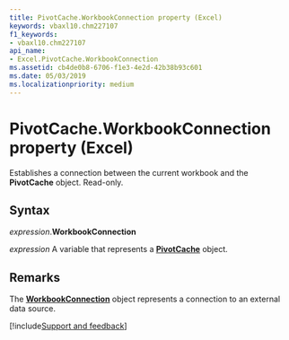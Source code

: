 ```yaml
---
title: PivotCache.WorkbookConnection property (Excel)
keywords: vbaxl10.chm227107
f1_keywords:
- vbaxl10.chm227107
api_name:
- Excel.PivotCache.WorkbookConnection
ms.assetid: cb4de0b8-6706-f1e3-4e2d-42b38b93c601
ms.date: 05/03/2019
ms.localizationpriority: medium
---
```



# PivotCache.WorkbookConnection property (Excel)

Establishes a connection between the current workbook and the **PivotCache** object. Read-only.


## Syntax

_expression_.**WorkbookConnection**

_expression_ A variable that represents a **[PivotCache](Excel.PivotCache.md)** object.


## Remarks

The **[WorkbookConnection](excel.workbookconnection.md)** object represents a connection to an external data source.




[!include[Support and feedback](~/includes/feedback-boilerplate.md)]